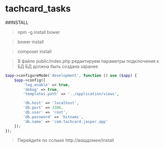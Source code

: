 tachcard_tasks
==============

##INSTALL
> npm -g install bower

> bower install

> composer install

> В файле public/index.php редактируем параметры подключения к БД
БД должна быть создана заранее

```php
$app->configureMode('development', function () use ($app) {
    $app->config([
        'log.enable' => true,
        'debug' => true,
        'templates.path' => '../application/views',

        'db.host' => 'localhost',
        'db.port' => 3306,
        'db.user' => 'root',
        'db.password' => 'bitnami',
        'db.name' => 'com.tachcard.jasper.app'
    ]);
});
```

> Перейдите по сслыке http://$ваш домен$/install